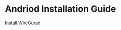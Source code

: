 # Andriod Installation Guide

[Install WireGurad](https://play.google.com/store/apps/details?id=com.wireguard.android)
